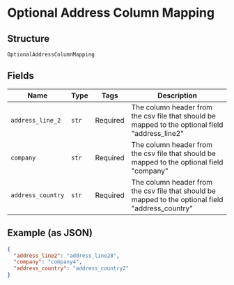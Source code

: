 
# Optional Address Column Mapping

## Structure

`OptionalAddressColumnMapping`

## Fields

| Name | Type | Tags | Description |
|  --- | --- | --- | --- |
| `address_line_2` | `str` | Required | The column header from the csv file that should be mapped to the optional field "address_line2" |
| `company` | `str` | Required | The column header from the csv file that should be mapped to the optional field "company" |
| `address_country` | `str` | Required | The column header from the csv file that should be mapped to the optional field "address_country" |

## Example (as JSON)

```json
{
  "address_line2": "address_line28",
  "company": "company4",
  "address_country": "address_country2"
}
```

